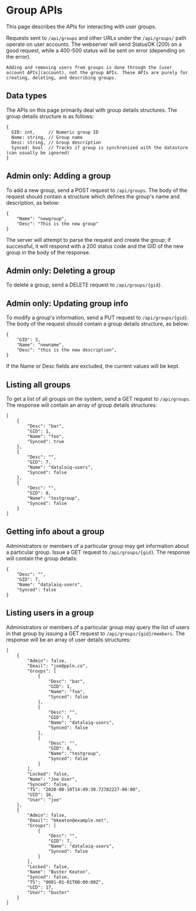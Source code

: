 # Group APIs

This page describes the APIs for interacting with user groups.

Requests sent to `/api/groups` and other URLs under the `/api/groups/` path operate on user accounts. The webserver will send StatusOK (200) on a good request, while a 400-500 status will be sent on error (depending on the error).

```{note}
Adding and removing users from groups is done through the [user account APIs](account), not the group APIs. These APIs are purely for creating, deleting, and describing groups.
```

## Data types

The APIs on this page primarily deal with group details structures. The group details structure is as follows:

```
{
  GID: int,		// Numeric group ID
  Name: string, // Group name
  Desc: string, // Group description
  Synced: bool	// Tracks if group is synchronized with the datastore (can usually be ignored)
}
```

## Admin only: Adding a group

To add a new group, send a POST request to `/api/groups`. The body of the request should contain a structure which defines the group's name and description, as below:

```
{
	"Name": "newgroup",
	"Desc": "This is the new group"
}
```

The server will attempt to parse the request and create the group; if successful, it will respond with a 200 status code and the GID of the new group in the body of the response.

## Admin only: Deleting a group

To delete a group, send a DELETE request to `/api/groups/{gid}`.

## Admin only: Updating group info

To modify a group's information, send a PUT request to `/api/groups/{gid}`. The body of the request should contain a group details structure, as below:

```
{
	"GID": 3,
	"Name": "newname",
	"Desc": "this is the new description",
}
```

If the Name or Desc fields are excluded, the current values will be kept.

## Listing all groups

To get a list of all groups on the system, send a GET request to `/api/groups`. The response will contain an array of group details structures:

```
[
    {
        "Desc": "bar",
        "GID": 1,
        "Name": "foo",
        "Synced": true
    },
    {
        "Desc": "",
        "GID": 7,
        "Name": "datalaiq-users",
        "Synced": false
    },
    {
        "Desc": "",
        "GID": 8,
        "Name": "testgroup",
        "Synced": false
    }
]
```

## Getting info about a group

Administrators or members of a particular group may get information about a particular group. Issue a GET request to `/api/groups/{gid}`. The response will contain the group details:

```
{
    "Desc": "",
    "GID": 7,
    "Name": "datalaiq-users",
    "Synced": false
}
```

## Listing users in a group

Administrators or members of a particular group may query the list of users in that group by issuing a GET request to `/api/groups/{gid}/members`. The response will be an array of user details structures:

```
[
    {
        "Admin": false,
        "Email": "joe@ppln.co",
        "Groups": [
            {
                "Desc": "bar",
                "GID": 1,
                "Name": "foo",
                "Synced": false
            },
            {
                "Desc": "",
                "GID": 7,
                "Name": "datalaiq-users",
                "Synced": false
            },
            {
                "Desc": "",
                "GID": 8,
                "Name": "testgroup",
                "Synced": false
            }
        ],
        "Locked": false,
        "Name": "Joe User",
        "Synced": false,
        "TS": "2020-08-10T14:49:30.72782227-06:00",
        "UID": 16,
        "User": "joe"
    },
    {
        "Admin": false,
        "Email": "bkeaton@example.net",
        "Groups": [
            {
                "Desc": "",
                "GID": 7,
                "Name": "datalaiq-users",
                "Synced": false
            }
        ],
        "Locked": false,
        "Name": "Buster Keaton",
        "Synced": false,
        "TS": "0001-01-01T00:00:00Z",
        "UID": 17,
        "User": "buster"
    }
]
```
